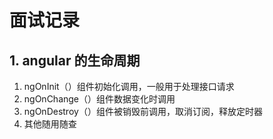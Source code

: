 # 面试记录

## 1. angular 的生命周期

1. ngOnInit（）组件初始化调用，一般用于处理接口请求
2. ngOnChange（）组件数据变化时调用
3. ngOnDestroy（）组件被销毁前调用，取消订阅，释放定时器
4. 其他随用随查
